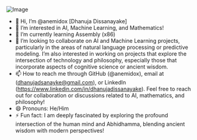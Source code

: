 ![Image](https://github.com/user-attachments/assets/77903fca-d261-48b7-94f6-3f7225372de5)
- 👋 Hi, I’m @anemidox [Dhanuja Dissanayake]
- 👀 I’m interested in AI, Machine Learning, and Mathematics!
- 🌱 I’m currently learning Assembly (x86)
- 💞️ I’m looking to collaborate on AI and Machine Learning projects, particularly in the areas of natural language processing or predictive modeling. I’m also         interested in working on projects that explore the intersection of technology and philosophy, especially those that incorporate aspects of cognitive science or ancient wisdom.
- 📫 How to reach me through GitHub (@anemidox), email at (dhanujadsanayke@gmail.com), or LinkedIn (https://www.linkedin.com/in/dhanujadissanayake). Feel free to reach out for    collaboration or discussions related to AI, mathematics, and philosophy!
- 😄 Pronouns: He/Him
- ⚡ Fun fact: I am deeply fascinated by exploring the profound intersection of the human mind and Abhidhamma, blending ancient wisdom with modern perspectives!

<!---
anemidox/anemidox is a ✨ special ✨ repository because its `README.md` (this file) appears on your GitHub profile.
You can click the Preview link to take a look at your changes.
--->
